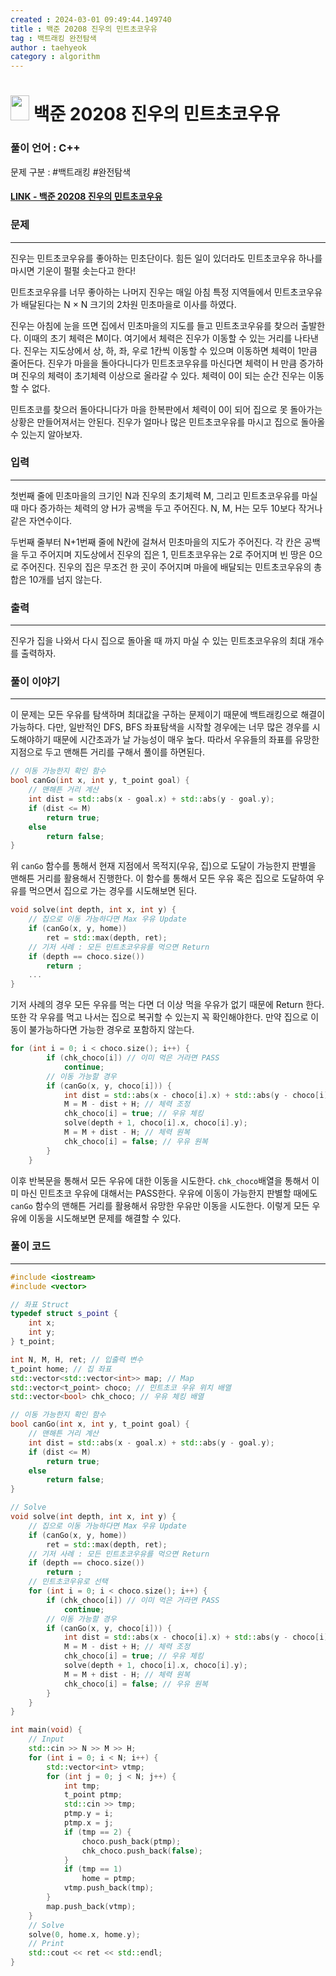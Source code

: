 ```yaml
---
created : 2024-03-01 09:49:44.149740
title : 백준 20208 진우의 민트초코우유
tag : 백트래킹 완전탐색
author : taehyeok
category : algorithm
---
```

# <img src="https://d2gd6pc034wcta.cloudfront.net/tier/11.svg" width="30" height="40"> 백준 20208 진우의 민트초코우유


### 풀이 언어 : C++

문제 구분 : #백트래킹 #완전탐색
#### [LINK - 백준 20208 진우의 민트초코우유](https://www.acmicpc.net/problem/20208)

### 문제
<hr>

진우는 민트초코우유를 좋아하는 민초단이다. 힘든 일이 있더라도 민트초코우유 하나를 마시면 기운이 펄펄 솟는다고 한다!

민트초코우유를 너무 좋아하는 나머지 진우는 매일 아침 특정 지역들에서 민트초코우유가 배달된다는 N × N 크기의 2차원 민초마을로 이사를 하였다.

진우는 아침에 눈을 뜨면 집에서 민초마을의 지도를 들고 민트초코우유를 찾으러 출발한다. 이때의 초기 체력은 M이다. 여기에서 체력은 진우가 이동할 수 있는 거리를 나타낸다. 진우는 지도상에서 상, 하, 좌, 우로 1칸씩 이동할 수 있으며 이동하면 체력이 1만큼 줄어든다. 진우가 마을을 돌아다니다가 민트초코우유를 마신다면 체력이 H 만큼 증가하며 진우의 체력이 초기체력 이상으로 올라갈 수 있다. 체력이 0이 되는 순간 진우는 이동할 수 없다.

민트초코를 찾으러 돌아다니다가 마을 한복판에서 체력이 0이 되어 집으로 못 돌아가는 상황은 만들어져서는 안된다. 진우가 얼마나 많은 민트초코우유를 마시고 집으로 돌아올 수 있는지 알아보자.

### 입력
<hr>

첫번째 줄에 민초마을의 크기인 N과 진우의 초기체력 M, 그리고 민트초코우유를 마실때 마다 증가하는 체력의 양 H가 공백을 두고 주어진다. N, M, H는 모두 10보다 작거나 같은 자연수이다.

두번째 줄부터 N+1번째 줄에 N칸에 걸쳐서 민초마을의 지도가 주어진다. 각 칸은 공백을 두고 주어지며 지도상에서 진우의 집은 1, 민트초코우유는 2로 주어지며 빈 땅은 0으로 주어진다. 진우의 집은 무조건 한 곳이 주어지며 마을에 배달되는 민트초코우유의 총합은 10개를 넘지 않는다.

### 출력
<hr>
진우가 집을 나와서 다시 집으로 돌아올 때 까지 마실 수 있는 민트초코우유의 최대 개수를 출력하자.

### 풀이 이야기
<hr>

이 문제는 모든 우유를 탐색하며 최대값을 구하는 문제이기 때문에 백트래킹으로 해결이 가능하다. 다만, 일반적인 DFS, BFS 좌표탐색을 시작할 경우에는 너무 많은 경우를 시도해야하기 때문에 시간초과가 날 가능성이 매우 높다. 따라서 우유들의 좌표를 유망한 지점으로 두고 맨해튼 거리를 구해서 풀이를 하면된다.

```c++
// 이동 가능한지 확인 함수
bool canGo(int x, int y, t_point goal) {
    // 맨해튼 거리 계산
    int dist = std::abs(x - goal.x) + std::abs(y - goal.y);
    if (dist <= M)
        return true;
    else
        return false;
}
```
위 `canGo` 함수를 통해서 현재 지점에서 목적지(우유, 집)으로 도달이 가능한지 판별을 맨해튼 거리를 활용해서 진행한다. 이 함수를 통해서 모든 우유 혹은 집으로 도달하여 우유를 먹으면서 집으로 가는 경우를 시도해보면 된다.

```c++
void solve(int depth, int x, int y) {
    // 집으로 이동 가능하다면 Max 우유 Update
    if (canGo(x, y, home))
        ret = std::max(depth, ret);
    // 기저 사례 : 모든 민트초코우유를 먹으면 Return
    if (depth == choco.size())
        return ;
    ...
}
```
기저 사례의 경우 모든 우유를 먹는 다면 더 이상 먹을 우유가 없기 때문에 Return 한다. 또한 각 우유를 먹고 나서는 집으로 복귀할 수 있는지 꼭 확인해야한다. 만약 집으로 이동이 불가능하다면 가능한 경우로 포함하지 않는다.

```c++
for (int i = 0; i < choco.size(); i++) {
        if (chk_choco[i]) // 이미 먹은 거라면 PASS
            continue;
        // 이동 가능할 경우
        if (canGo(x, y, choco[i])) {
            int dist = std::abs(x - choco[i].x) + std::abs(y - choco[i].y);
            M = M - dist + H; // 체력 조정
            chk_choco[i] = true; // 우유 체킹
            solve(depth + 1, choco[i].x, choco[i].y);
            M = M + dist - H; // 체력 원복
            chk_choco[i] = false; // 우유 원복
        }
    }
```
이후 반복문을 통해서 모든 우유에 대한 이동을 시도한다. `chk_choco`배열을 통해서 이미 마신 민트초코 우유에 대해서는 PASS한다. 우유에 이동이 가능한지 판별할 때에도 `canGo` 함수의 맨해튼 거리를 활용해서 유망한 우유만 이동을 시도한다. 이렇게 모든 우유에 이동을 시도해보면 문제를 해결할 수 있다.

### 풀이 코드
<hr>

``` c++
#include <iostream>
#include <vector>

// 좌표 Struct
typedef struct s_point {
    int x;
    int y;
} t_point;

int N, M, H, ret; // 입출력 변수
t_point home; // 집 좌표
std::vector<std::vector<int>> map; // Map
std::vector<t_point> choco; // 민트초코 우유 위치 배열
std::vector<bool> chk_choco; // 우유 체킹 배열

// 이동 가능한지 확인 함수
bool canGo(int x, int y, t_point goal) {
    // 맨해튼 거리 계산
    int dist = std::abs(x - goal.x) + std::abs(y - goal.y);
    if (dist <= M)
        return true;
    else
        return false;
}

// Solve
void solve(int depth, int x, int y) {
    // 집으로 이동 가능하다면 Max 우유 Update
    if (canGo(x, y, home))
        ret = std::max(depth, ret);
    // 기저 사례 : 모든 민트초코우유를 먹으면 Return
    if (depth == choco.size())
        return ;
    // 민트초코우유로 선택
    for (int i = 0; i < choco.size(); i++) {
        if (chk_choco[i]) // 이미 먹은 거라면 PASS
            continue;
        // 이동 가능할 경우
        if (canGo(x, y, choco[i])) {
            int dist = std::abs(x - choco[i].x) + std::abs(y - choco[i].y);
            M = M - dist + H; // 체력 조정
            chk_choco[i] = true; // 우유 체킹
            solve(depth + 1, choco[i].x, choco[i].y);
            M = M + dist - H; // 체력 원복
            chk_choco[i] = false; // 우유 원복
        }
    }
}

int main(void) {
    // Input
    std::cin >> N >> M >> H;
    for (int i = 0; i < N; i++) {
        std::vector<int> vtmp;
        for (int j = 0; j < N; j++) {
            int tmp;
            t_point ptmp;
            std::cin >> tmp;
            ptmp.y = i;
            ptmp.x = j;
            if (tmp == 2) {
                choco.push_back(ptmp);
                chk_choco.push_back(false);
            }
            if (tmp == 1)
                home = ptmp;
            vtmp.push_back(tmp);
        }
        map.push_back(vtmp);
    }
    // Solve
    solve(0, home.x, home.y);
    // Print
    std::cout << ret << std::endl;
}
```
